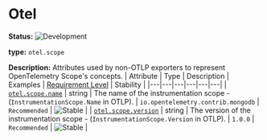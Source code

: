 # Otel

<!-- semconv entity.otel.scope -->
<!-- NOTE: THIS TEXT IS AUTOGENERATED. DO NOT EDIT BY HAND. -->
<!-- see templates/registry/markdown/snippet.md.j2 -->
<!-- prettier-ignore-start -->
<!-- markdownlint-capture -->
<!-- markdownlint-disable -->


**Status:** ![Development](https://img.shields.io/badge/-development-blue)

**type:** `otel.scope`

**Description:** Attributes used by non-OTLP exporters to represent OpenTelemetry Scope's concepts.
| Attribute  | Type | Description  | Examples  | [Requirement Level](https://opentelemetry.io/docs/specs/semconv/general/attribute-requirement-level/) | Stability |
|---|---|---|---|---|---|
| [`otel.scope.name`](/docs/registry/attributes/otel.md) | string | The name of the instrumentation scope - (`InstrumentationScope.Name` in OTLP). | `io.opentelemetry.contrib.mongodb` | `Recommended` | ![Stable](https://img.shields.io/badge/-stable-lightgreen) |
| [`otel.scope.version`](/docs/registry/attributes/otel.md) | string | The version of the instrumentation scope - (`InstrumentationScope.Version` in OTLP). | `1.0.0` | `Recommended` | ![Stable](https://img.shields.io/badge/-stable-lightgreen) |

<!-- markdownlint-restore -->
<!-- prettier-ignore-end -->
<!-- END AUTOGENERATED TEXT -->
<!-- endsemconv -->
